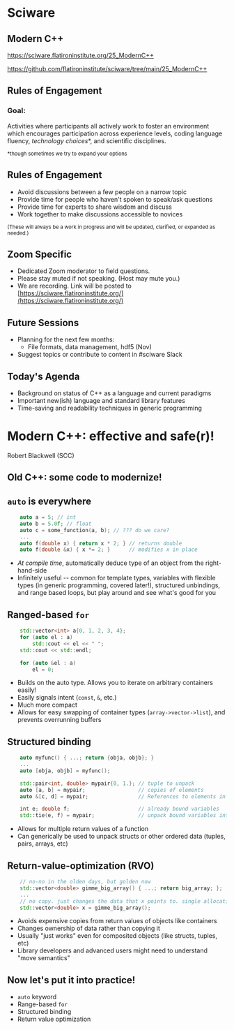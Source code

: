 # Sciware

## Modern C++

https://sciware.flatironinstitute.org/25_ModernC++

https://github.com/flatironinstitute/sciware/tree/main/25_ModernC++


## Rules of Engagement

### Goal:

Activities where participants all actively work to foster an environment which encourages participation across experience levels, coding language fluency, *technology choices*\*, and scientific disciplines.

<small>\*though sometimes we try to expand your options</small>


## Rules of Engagement

- Avoid discussions between a few people on a narrow topic
- Provide time for people who haven't spoken to speak/ask questions
- Provide time for experts to share wisdom and discuss
- Work together to make discussions accessible to novices

<small>
(These will always be a work in progress and will be updated, clarified, or expanded as needed.)
</small>


## Zoom Specific

- Dedicated Zoom moderator to field questions.
- Please stay muted if not speaking. (Host may mute you.)
- We are recording. Link will be posted to [https://sciware.flatironinstitute.org/](https://sciware.flatironinstitute.org/)


## Future Sessions

- Planning for the next few months:
   - File formats, data management, hdf5 (Nov)
- Suggest topics or contribute to content in #sciware Slack


## Today's Agenda

- Background on status of C++ as a language and current paradigms
- Important new(ish) language and standard library features
- Time-saving and readability techniques in generic programming



# Modern C++: effective and safe(r)!

Robert Blackwell (SCC)


## Old C++: some code to modernize!


## `auto` is everywhere

```c++
    auto a = 5; // int
    auto b = 5.0f; // float
    auto c = some_function(a, b); // ??? do we care?
    ...
    auto f(double x) { return x * 2; } // returns double
    auto f(double &x) { x *= 2; }      // modifies x in place
```

* *At compile time*, automatically deduce type of an object from the right-hand-side
* Infinitely useful -- common for template types, variables with flexible types (in generic
  programming, covered later!), structured unbindings, and range based loops, but play around
  and see what's good for you


## Ranged-based `for`

```c++
    std::vector<int> a{0, 1, 2, 3, 4};
    for (auto el : a)
        std::cout << el << " ";
    std::cout << std::endl;

    for (auto &el : a)
        el = 0;
```

* Builds on the auto type. Allows you to iterate on arbitrary containers easily!
* Easily signals intent (`const`, `&`, etc.)
* Much more compact
* Allows for easy swapping of container types (`array->vector->list`), and prevents overrunning buffers


## Structured binding

```c++
    auto myfunc() { ...; return {obja, objb}; }
    ...
    auto [obja, objb] = myfunc();

    std::pair<int, double> mypair{0, 1.}; // tuple to unpack
    auto [a, b] = mypair;                 // copies of elements
    auto &[c, d] = mypair;                // References to elements in mypair

    int e; double f;                      // already bound variables
    std::tie(e, f) = mypair;              // unpack bound variables into copies
```

* Allows for multiple return values of a function
* Can generically be used to unpack structs or other ordered data (tuples, pairs, arrays, etc)


## Return-value-optimization (RVO)

```c++
    // no-no in the olden days, but golden now
    std::vector<double> gimme_big_array() { ...; return big_array; };
    ...
    // no copy. just changes the data that x points to. single allocation and no copy.
    std::vector<double> x = gimme_big_array();
```

* Avoids expensive copies from return values of objects like containers
* Changes ownership of data rather than copying it
* Usually "just works" even for composited objects (like structs, tuples, etc)
* Library developers and advanced users might need to understand "move semantics"


## Now let's put it into practice!

* `auto` keyword
* Range-based `for`
* Structured binding
* Return value optimization
